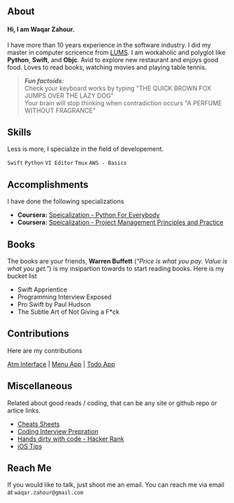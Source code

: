 ## About
#### Hi, I am Waqar Zahour.

I have more than 10 years experience in the software industry. I did my master in computer scricence from [LUMS](https://lums.edu.pk/). 
I am workaholic and polyglot like **Python**,  **Swift**, and **Objc**. Avid to explore new restaurant and enjoys good food. Loves to
read books, watching movies and playing table tennis.

> _**Fun factoids:**_  
> Check your keyboard works by typing "THE QUICK BROWN FOX JUMPS OVER THE LAZY DOG"  
> Your brain will stop thinking when contradiction occurs "A PERFUME WITHOUT FRAGRANCE"  

## Skills
Less is more, I specialize in the field of developement.

`Swift`   `Python`  `VI Editor`   `Tmux`   `AWS - Basics` 

## Accomplishments
I have done the following specializations

-  **Coursera:** [Speicalization - Python For Everybody](https://www.coursera.org/account/accomplishments/specialization/3ZBEFD44Z87F)
-  **Coursera:** [Speicalization - Project Management Principles and Practice](https://www.coursera.org/account/accomplishments/specialization/W2DZA278KPMA)

## Books
The books are your friends, **Warren Buffett** (_"Price is what you pay. Value is what you get."_) is my insipartion towards to start reading books. Here is my bucket list

 - Swift Apprientice
 - Programming Interview Exposed
 - Pro Swift by Paul Hudson
 - The Subtle Art of Not Giving a F*ck

## Contributions
Here are my contributions

[Atm Interface](https://github.com/WaqarZahour/Atm-Machine) | [Menu App](https://github.com/WaqarZahour/MenuApp) | [Todo App](https://github.com/WaqarZahour/ToDo-App)

## Miscellaneous
Related about good reads / coding, that can be any site or github repo or artice links.

-  [Cheats Sheets](https://devhints.io)
-  [Coding Interview Prepration](https://github.com/jwasham/coding-interview-university)
-  [Hands dirty with code - Hacker Rank](https://www.hackerrank.com/waqar_zahour)
-  [iOS Tips](https://iosdevweekly.com)

## Reach Me	
If you would like to talk, just shoot me an email. You can reach me via email at `waqar.zahour@gmail.com`

